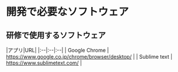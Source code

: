 # 開発で必要なソフトウェア

## 研修で使用するソフトウェア

|アプリ|URL|
|:--|:--|:--|
| Google Chrome | https://www.google.co.jp/chrome/browser/desktop/ |
| Sublime text | https://www.sublimetext.com/ |